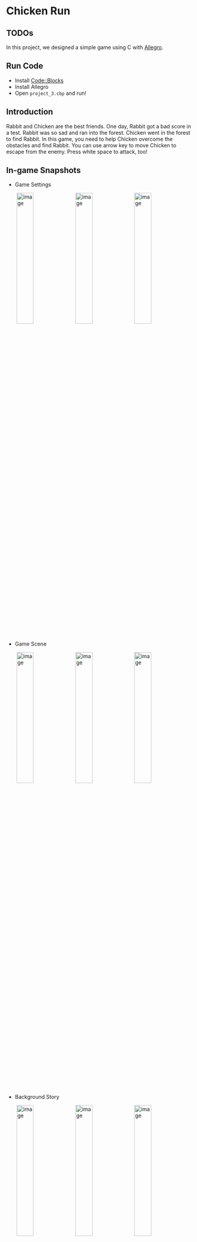 Chicken Run
===

## TODOs

In this project, we designed a simple game using C with [Allegro](https://liballeg.org).

## Run Code

* Install [Code::Blocks](https://www.codeblocks.org/)
* Install Allegro
* Open `project_3.cbp` and run!

## Introduction

Rabbit and Chicken are the best friends. One day, Rabbit got a bad score in a test. Rabbit was so sad and ran into the forest. Chicken went in the forest to find Rabbit. In this game, you need to help Chicken overcome the obstacles and find Rabbit. You can use arrow key to move Chicken to escape from the enemy. Press white space to attack, too!

## In-game Snapshots

* Game Settings

&ensp;&ensp;&ensp;&ensp;<img src="https://github.com/Peggy1210/introduction-to-programming-I-final-project/blob/main/screenshots/screenshot1.png" alt="image" width="30%" height="auto">&ensp;<img src="https://github.com/Peggy1210/introduction-to-programming-I-final-project/blob/main/screenshots/screenshot2.jpg" alt="image" width="30%" height="auto">&ensp;<img src="https://github.com/Peggy1210/introduction-to-programming-I-final-project/blob/main/screenshots/screenshot3.png" alt="image" width="30%" height="auto"> &ensp;

* Game Scene

&ensp;&ensp;&ensp;&ensp;<img src="https://github.com/Peggy1210/introduction-to-programming-I-final-project/blob/main/screenshots/screenshot4.jpg" alt="image" width="30%" height="auto">&ensp;<img src="https://github.com/Peggy1210/introduction-to-programming-I-final-project/blob/main/screenshots/screenshot5.jpg" alt="image" width="30%" height="auto">&ensp;<img src="https://github.com/Peggy1210/introduction-to-programming-I-final-project/blob/main/screenshots/screenshot6.png" alt="image" width="30%" height="auto">

* Background Story

&ensp;&ensp;&ensp;&ensp;<img src="https://github.com/Peggy1210/introduction-to-programming-I-final-project/blob/main/screenshots/screenshot7.jpg" alt="image" width="30%" height="auto">&ensp;<img src="https://github.com/Peggy1210/introduction-to-programming-I-final-project/blob/main/screenshots/screenshot8.png" alt="image" width="30%" height="auto">&ensp;<img src="https://github.com/Peggy1210/introduction-to-programming-I-final-project/blob/main/screenshots/screenshot9.png" alt="image" width="30%" height="auto">


